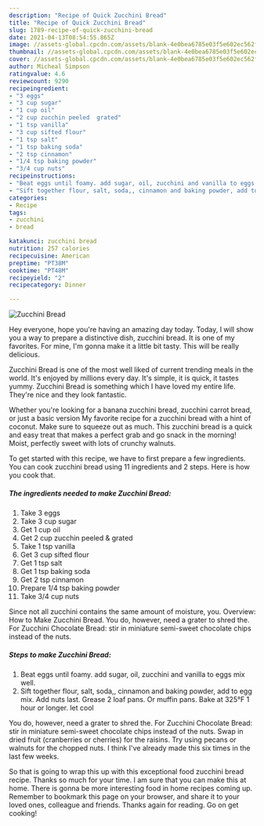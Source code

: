 ```yaml
---
description: "Recipe of Quick Zucchini Bread"
title: "Recipe of Quick Zucchini Bread"
slug: 1789-recipe-of-quick-zucchini-bread
date: 2021-04-13T08:54:55.865Z
image: //assets-global.cpcdn.com/assets/blank-4e0bea6785e03f5e602ec562f230caae08da540cada707380b4fe1bbebba43da.png
thumbnail: //assets-global.cpcdn.com/assets/blank-4e0bea6785e03f5e602ec562f230caae08da540cada707380b4fe1bbebba43da.png
cover: //assets-global.cpcdn.com/assets/blank-4e0bea6785e03f5e602ec562f230caae08da540cada707380b4fe1bbebba43da.png
author: Micheal Simpson
ratingvalue: 4.6
reviewcount: 9290
recipeingredient:
- "3 eggs"
- "3 cup sugar"
- "1 cup oil"
- "2 cup zucchin peeled  grated"
- "1 tsp vanilla"
- "3 cup sifted flour"
- "1 tsp salt"
- "1 tsp baking soda"
- "2 tsp cinnamon"
- "1/4 tsp baking powder"
- "3/4 cup nuts"
recipeinstructions:
- "Beat eggs until foamy. add sugar, oil, zucchini and vanilla to eggs mix well."
- "Sift together flour, salt, soda,, cinnamon and baking powder, add to egg mix. Add nuts last. Grease 2 loaf pans. Or muffin pans. Bake at 325°F 1 hour  or longer. let cool"
categories:
- Recipe
tags:
- zucchini
- bread

katakunci: zucchini bread 
nutrition: 257 calories
recipecuisine: American
preptime: "PT38M"
cooktime: "PT48M"
recipeyield: "2"
recipecategory: Dinner

---
```



![Zucchini Bread](//assets-global.cpcdn.com/assets/blank-4e0bea6785e03f5e602ec562f230caae08da540cada707380b4fe1bbebba43da.png)

Hey everyone, hope you're having an amazing day today. Today, I will show you a way to prepare a distinctive dish, zucchini bread. It is one of my favorites. For mine, I'm gonna make it a little bit tasty. This will be really delicious.

Zucchini Bread is one of the most well liked of current trending meals in the world. It's enjoyed by millions every day. It's simple, it is quick, it tastes yummy. Zucchini Bread is something which I have loved my entire life. They're nice and they look fantastic.

Whether you&#39;re looking for a banana zucchini bread, zucchini carrot bread, or just a basic version My favorite recipe for a zucchini bread with a hint of coconut. Make sure to squeeze out as much. This zucchini bread is a quick and easy treat that makes a perfect grab and go snack in the morning! Moist, perfectly sweet with lots of crunchy walnuts.


To get started with this recipe, we have to first prepare a few ingredients. You can cook zucchini bread using 11 ingredients and 2 steps. Here is how you cook that.

<!--inarticleads1-->

##### The ingredients needed to make Zucchini Bread:

1. Take 3 eggs
1. Take 3 cup sugar
1. Get 1 cup oil
1. Get 2 cup zucchin peeled &amp; grated
1. Take 1 tsp vanilla
1. Get 3 cup sifted flour
1. Get 1 tsp salt
1. Get 1 tsp baking soda
1. Get 2 tsp cinnamon
1. Prepare 1/4 tsp baking powder
1. Take 3/4 cup nuts


Since not all zucchini contains the same amount of moisture, you. Overview: How to Make Zucchini Bread. You do, however, need a grater to shred the. For Zucchini Chocolate Bread: stir in miniature semi-sweet chocolate chips instead of the nuts. 

<!--inarticleads2-->

##### Steps to make Zucchini Bread:

1. Beat eggs until foamy. add sugar, oil, zucchini and vanilla to eggs mix well.
1. Sift together flour, salt, soda,, cinnamon and baking powder, add to egg mix. Add nuts last. Grease 2 loaf pans. Or muffin pans. Bake at 325°F 1 hour  or longer. let cool


You do, however, need a grater to shred the. For Zucchini Chocolate Bread: stir in miniature semi-sweet chocolate chips instead of the nuts. Swap in dried fruit (cranberries or cherries) for the raisins. Try using pecans or walnuts for the chopped nuts. I think I&#39;ve already made this six times in the last few weeks. 

So that is going to wrap this up with this exceptional food zucchini bread recipe. Thanks so much for your time. I am sure that you can make this at home. There is gonna be more interesting food in home recipes coming up. Remember to bookmark this page on your browser, and share it to your loved ones, colleague and friends. Thanks again for reading. Go on get cooking!
